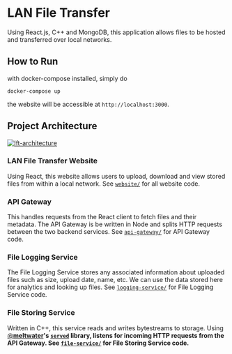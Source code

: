 # LAN File Transfer
Using React.js, C++ and MongoDB, this application allows files to be hosted and
 transferred over local networks.

## How to Run
with docker-compose installed, simply do 
```
docker-compose up
```

the website will be accessible at `http://localhost:3000`.

## Project Architecture
[![lft-architecture](https://user-images.githubusercontent.com/36345325/104837278-49077280-5868-11eb-853a-614c12b05da8.png)](https://user-images.githubusercontent.com/36345325/104837278-49077280-5868-11eb-853a-614c12b05da8.png)

### LAN File Transfer Website
Using React, this website allows users to upload, download
 and view stored files from within a local network. See
 [`website/`](https://github.com/evanugarte/LAN-File-Transfer/tree/master/website)
 for all website code.

### API Gateway
This handles requests from the React client to fetch files and their
 metadata. The API Gateway is be written in Node and splits HTTP requests
 between the two backend services. See
 [`api-gateway/`](https://github.com/evanugarte/LAN-File-Transfer/tree/master/api-gateway)
 for API Gateway code.

### File Logging Service
The File Logging Service stores any associated information about uploaded
 files such as size, upload date, name, etc. We can use the data stored
 here for analytics and looking up files. See
 [`logging-service/`](https://github.com/evanugarte/LAN-File-Transfer/tree/master/logging-service)
 for File Logging Service code.

### File Storing Service
Written in C++, this service reads and writes bytestreams to storage. Using
 [@<b>meltwater](https://github.com/meltwater)'s
 [`served`](https://github.com/meltwater/served) library,
 listens for incoming HTTP requests from the API Gateway. See
 [`file-service/`](https://github.com/evanugarte/LAN-File-Transfer/tree/master/file-service)
 for File Storing Service code.
